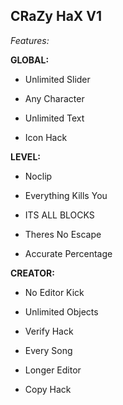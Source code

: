 ## CRaZy HaX V1

*Features:*

**GLOBAL:**

- Unlimited Slider

- Any Character

- Unlimited Text

- Icon Hack

**LEVEL:**

- Noclip

- Everything Kills You

- ITS ALL BLOCKS

- Theres No Escape

- Accurate Percentage

**CREATOR:**

- No Editor Kick

- Unlimited Objects

- Verify Hack

- Every Song

- Longer Editor

- Copy Hack